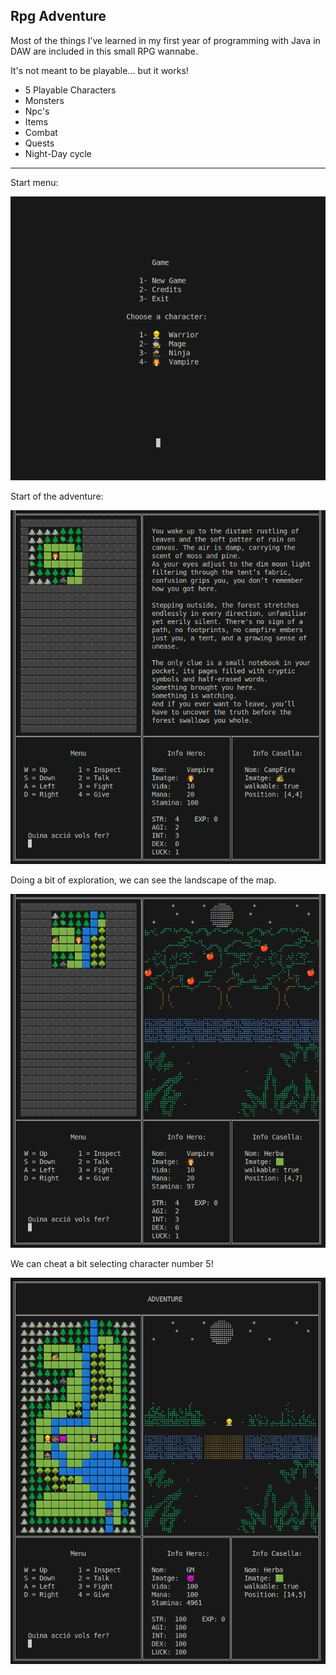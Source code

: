 ## Rpg Adventure
Most of the things I’ve learned in my first year of programming with Java in DAW are included in this small RPG wannabe.

It's not meant to be playable... but it works!

- 5 Playable Characters
- Monsters
- Npc's
- Items
- Combat
- Quests
- Night-Day cycle

---
Start menu:

![alt text](img/image.png)

Start of the adventure:

![alt text](img/image-1.png)

Doing a bit of exploration, we can see the landscape of the map.


![alt text](img/image-2.png)

We can cheat a bit selecting character number 5!

![alt text](img/image-4.png)